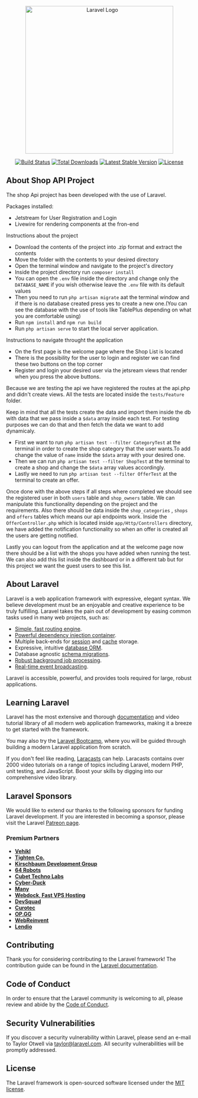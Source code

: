 <p align="center"><a href="https://laravel.com" target="_blank"><img src="https://raw.githubusercontent.com/laravel/art/master/logo-lockup/5%20SVG/2%20CMYK/1%20Full%20Color/laravel-logolockup-cmyk-red.svg" width="400" alt="Laravel Logo"></a></p>

<p align="center">
<a href="https://github.com/laravel/framework/actions"><img src="https://github.com/laravel/framework/workflows/tests/badge.svg" alt="Build Status"></a>
<a href="https://packagist.org/packages/laravel/framework"><img src="https://img.shields.io/packagist/dt/laravel/framework" alt="Total Downloads"></a>
<a href="https://packagist.org/packages/laravel/framework"><img src="https://img.shields.io/packagist/v/laravel/framework" alt="Latest Stable Version"></a>
<a href="https://packagist.org/packages/laravel/framework"><img src="https://img.shields.io/packagist/l/laravel/framework" alt="License"></a>
</p>

## About Shop API Project

The shop Api project has been developed with the use of Laravel.

Packages installed:

-   Jetstream for User Registration and Login
-   Livewire for rendering components at the fron-end

Instructions about the project

-   Download the contents of the project into .zip format and extract the contents
-   Move the folder with the contents to your desired directory
-   Open the terminal window and navigate to the project's directory
-   Inside the project directory run `composer install`
-   You can open the `.env` file inside the directory and change only the `DATABASE_NAME` if you wish otherwise leave the `.env` file with its default values
-   Then you need to run `php artisan migrate` aat the terminal window and if there is no database created press yes to create a new one.(You can see the database with the use of tools like TablePlus depending on what you are comfortable using)
-   Run `npm install` and `npm run build`
-   Run `php artisan serve` to start the local server application.

Instructions to navigate throught the application

-   On the first page is the welcome page where the Shop List is located
-   There is the possibility for the user to login and register we can find these two buttons on the top corner
-   Register and login your desired user via the jetsream views that render when you press the above buttons.

Because we are testing the api we have registered the routes at the api.php and didn't create views. All the tests are located inside the `tests/Feature` folder.

Keep in mind that all the tests create the data and import them inside the db with data that we pass inside a `$data` array inside each test. For testing purposes we can do that
and then fetch the data we want to add dynamicaly.

-   First we want to run `php artisan test --filter CategoryTest` at the terminal in order to create the shop category that the user wants.To add change the value of `name` inside the `$data` array with your desired one.
-   Then we can run `php artisan test --filter ShopTest` at the terminal to create a shop and change the `$data` array values accordingly.
-   Lastly we need to run `php artisan test --filter OfferTest` at the terminal to create an offer.

Once done with the above steps if all steps where completed we should see the registered user in both `users` table and `shop_owners` table. We can manipulate this functionality depending on the project and the requirements.
Also there should be data inside the `shop_categories` , `shops` and `offers` tables which means our api endpoints work. Inside the `OfferController.php` which is located inside `app/Http/Controllers` directory,
we have added the notification functionality so when an offer is created all the users are getting notified.

Lastly you can logout from the application and at the welcome page now there should be a list with the shops you have added when running the test. We can also add this list inside the dashboard or in a different tab
but for this project we want the guest users to see this list.

## About Laravel

Laravel is a web application framework with expressive, elegant syntax. We believe development must be an enjoyable and creative experience to be truly fulfilling. Laravel takes the pain out of development by easing common tasks used in many web projects, such as:

-   [Simple, fast routing engine](https://laravel.com/docs/routing).
-   [Powerful dependency injection container](https://laravel.com/docs/container).
-   Multiple back-ends for [session](https://laravel.com/docs/session) and [cache](https://laravel.com/docs/cache) storage.
-   Expressive, intuitive [database ORM](https://laravel.com/docs/eloquent).
-   Database agnostic [schema migrations](https://laravel.com/docs/migrations).
-   [Robust background job processing](https://laravel.com/docs/queues).
-   [Real-time event broadcasting](https://laravel.com/docs/broadcasting).

Laravel is accessible, powerful, and provides tools required for large, robust applications.

## Learning Laravel

Laravel has the most extensive and thorough [documentation](https://laravel.com/docs) and video tutorial library of all modern web application frameworks, making it a breeze to get started with the framework.

You may also try the [Laravel Bootcamp](https://bootcamp.laravel.com), where you will be guided through building a modern Laravel application from scratch.

If you don't feel like reading, [Laracasts](https://laracasts.com) can help. Laracasts contains over 2000 video tutorials on a range of topics including Laravel, modern PHP, unit testing, and JavaScript. Boost your skills by digging into our comprehensive video library.

## Laravel Sponsors

We would like to extend our thanks to the following sponsors for funding Laravel development. If you are interested in becoming a sponsor, please visit the Laravel [Patreon page](https://patreon.com/taylorotwell).

### Premium Partners

-   **[Vehikl](https://vehikl.com/)**
-   **[Tighten Co.](https://tighten.co)**
-   **[Kirschbaum Development Group](https://kirschbaumdevelopment.com)**
-   **[64 Robots](https://64robots.com)**
-   **[Cubet Techno Labs](https://cubettech.com)**
-   **[Cyber-Duck](https://cyber-duck.co.uk)**
-   **[Many](https://www.many.co.uk)**
-   **[Webdock, Fast VPS Hosting](https://www.webdock.io/en)**
-   **[DevSquad](https://devsquad.com)**
-   **[Curotec](https://www.curotec.com/services/technologies/laravel/)**
-   **[OP.GG](https://op.gg)**
-   **[WebReinvent](https://webreinvent.com/?utm_source=laravel&utm_medium=github&utm_campaign=patreon-sponsors)**
-   **[Lendio](https://lendio.com)**

## Contributing

Thank you for considering contributing to the Laravel framework! The contribution guide can be found in the [Laravel documentation](https://laravel.com/docs/contributions).

## Code of Conduct

In order to ensure that the Laravel community is welcoming to all, please review and abide by the [Code of Conduct](https://laravel.com/docs/contributions#code-of-conduct).

## Security Vulnerabilities

If you discover a security vulnerability within Laravel, please send an e-mail to Taylor Otwell via [taylor@laravel.com](mailto:taylor@laravel.com). All security vulnerabilities will be promptly addressed.

## License

The Laravel framework is open-sourced software licensed under the [MIT license](https://opensource.org/licenses/MIT).

